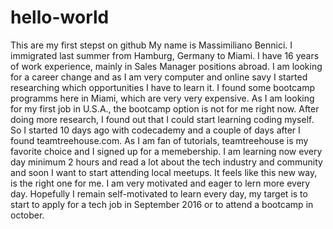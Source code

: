 # hello-world
This are my first stepst on github
My name is Massimiliano Bennici. I immigrated last summer from Hamburg, Germany to Miami. I have 16 years of work experience, mainly in Sales Manager positions abroad. I am looking for a career change and as I am very computer and online savy I started researching which opportunities I have to learn it. I found some bootcamp programms here in Miami, which are very very expensive. As I am looking for my first job in U.S.A., the bootcamp option is not for me right now. After doing more research, I found out that I could start learning coding myself. So I started 10 days ago with codecademy and a couple of days after I found teamtreehouse.com. As I am fan of tutorials, teamtreehouse is my favorite choice and I signed up for a memebership. I am learning now every day minimum 2 hours and read a lot about the tech industry and community and soon I want to start attending local meetups. It feels like this new way, is the right one for me. I am very motivated and eager to lern more every day. Hopefully I remain self-motivated to learn every day, my target is to start to apply for a tech job in September 2016 or to attend a bootcamp in october. 
